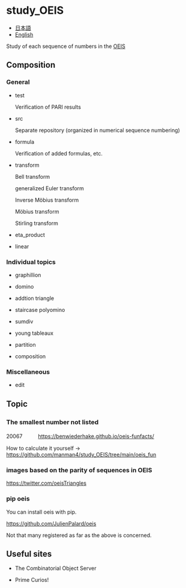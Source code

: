 # study_OEIS

- [日本語](README_ja.md)
- [English](README.md)

Study of each sequence of numbers in the [OEIS](https://oeis.org/) 

## Composition

### General

- test
 
    Verification of PARI results

- src

    Separate repository (organized in numerical sequence numbering)
    
- formula

    Verification of added formulas, etc.
    
- transform

    Bell transform
    
    generalized Euler transform
    
    Inverse Möbius transform

    Möbius transform
    
    Stirling transform
    
- eta_product

- linear

### Individual topics

- graphillion

- domino

- addtion triangle

- staircase polyomino

- sumdiv

- young tableaux

- partition

- composition

### Miscellaneous

- edit



## Topic

### The smallest number not listed　

20067　　　https://benwiederhake.github.io/oeis-funfacts/

How to calculate it yourself → https://github.com/manman4/study_OEIS/tree/main/oeis_fun

### images based on the parity of sequences in OEIS 

https://twitter.com/oeisTriangles

### pip oeis

You can install oeis with pip.

https://github.com/JulienPalard/oeis

Not that many registered as far as the above is concerned.


## Useful sites

* The Combinatorial Object Server

* Prime Curios!
